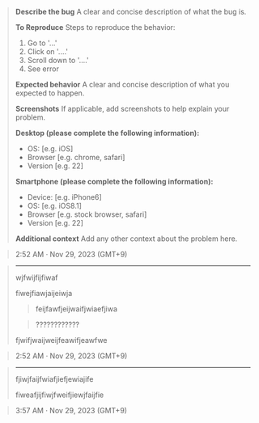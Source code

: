 >**Describe the bug**
>A clear and concise description of what the bug is.
>
>**To Reproduce**
>Steps to reproduce the behavior:
>1. Go to '...'
>2. Click on '....'
>3. Scroll down to '....'
>4. See error
>
>**Expected behavior**
>A clear and concise description of what you expected to happen.
>
>**Screenshots**
>If applicable, add screenshots to help explain your problem.
>
>**Desktop (please complete the following information):**
> - OS: [e.g. iOS]
> - Browser [e.g. chrome, safari]
> - Version [e.g. 22]
>
>**Smartphone (please complete the following information):**
> - Device: [e.g. iPhone6]
> - OS: [e.g. iOS8.1]
> - Browser [e.g. stock browser, safari]
> - Version [e.g. 22]
>
>**Additional context**
>Add any other context about the problem here.

> 2:52 AM · Nov 29, 2023 (GMT+9)

>---
>
>wjfwijfijfiwaf
>
>fiwejfiawjaijeiwja
>
>>feijfawfjeijwaifjwiaefjiwa
>
>>????????????
>
>fjwifjwaijweijfeawifjeawfwe

> 2:52 AM · Nov 29, 2023 (GMT+9)

>---
>
>fjiwjfaijfwiafjiefjewiajife
>
>fiweafjijfiwjfweifjiewjfaijfie

> 3:57 AM · Nov 29, 2023 (GMT+9)
